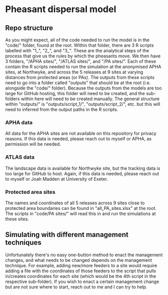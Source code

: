 # Pheasant dispersal model
## Repo structure
As you might expect, all of the code needed to run the model is in the "code/" folder, found at the root. Within that folder, there are 3 R scripts labelled with "1_", "2_", and "3_". These are the analytical steps of the process that give us the rules by which the pheasants move. We then have 3 folders, "/APHA sites/", "/ATLAS sites/", and "/PA sites/". Each of these contain the R scripts needed to run the simulation at the anonymised APHA sites, at Northwyke, and across the 5 releases at 9 sites at varying distances from protected areas (or PAs). The outputs from these scripts need to go into a folder called "outputs" that should be at the root (i.e. alongside the "code/" folder). Because the outputs from the models are too large for GitHub hosting, this folder will need to be created, and the sub-folders within here will need to be created manually. The general structure within "outputs/" is "outputs/script_1/", "outputs/script_2/", etc. but this will need to inferred from the output paths in the R scripts. 

### APHA data
All data for the APHA sites are not available on this repository for privacy reasons. If this data is needed, please reach out to myself or APHA, as permission will be needed. 

### ATLAS data
The landscape data is available for Northwyke site, but the tracking data is too large for GitHub to host. Again, if this data is needed, please reach out to myself or Joah Madden at University of Exeter. 

### Protected area sites
The names and coordinates of all 5 releases across 9 sites close to protected area boundaries can be found in "all_PA_sites.xlsx" at the root. The scripts in "code/PA sites/" will read this in and run the simulations at these sites.

## Simulating with different management techniques
Unfortunately there's no easy one-button method to enact the management changes, and what needs to be changed depends on the management technique. For example, adding new/more feeders to a site would require adding a file with the coordinates of those feeders to the script that pulls in/creates coordinates for each site (which would be the 4th script in the respective sub-folder). If you wish to enact a certain management change but are not sure where to start, reach out to me and I can try to help.
